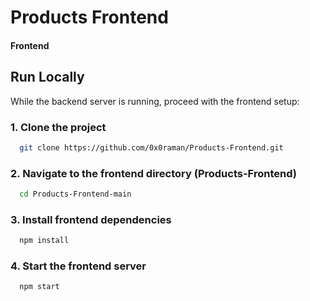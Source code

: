 # Products Frontend

#### Frontend 

## Run Locally

While the backend server is running, proceed with the frontend setup:

### 1. Clone the project

```bash
  git clone https://github.com/0x0raman/Products-Frontend.git
```

### 2. Navigate to the frontend directory (Products-Frontend)

```bash
  cd Products-Frontend-main
```

### 3. Install frontend dependencies

```bash
  npm install
```

### 4. Start the frontend server

```bash
  npm start
```
